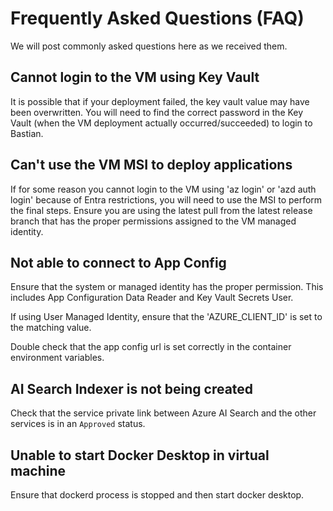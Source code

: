 # Frequently Asked Questions (FAQ)

We will post commonly asked questions here as we received them.

## Cannot login to the VM using Key Vault

It is possible that if your deployment failed, the key vault value may have been overwritten.  You will need to find the correct password in the Key Vault (when the VM deployment actually occurred/succeeded) to login to Bastian.

## Can't use the VM MSI to deploy applications

If for some reason you cannot login to the VM using 'az login' or 'azd auth login' because of Entra restrictions, you will need to use the MSI to perform the final steps.  Ensure you are using the latest pull from the latest release branch that has the proper permissions assigned to the VM managed identity.

## Not able to connect to App Config

Ensure that the system or managed identity has the proper permission.  This includes App Configuration Data Reader and Key Vault Secrets User.

If using User Managed Identity, ensure that the 'AZURE_CLIENT_ID' is set to the matching value.

Double check that the app config url is set correctly in the container environment variables.

## AI Search Indexer is not being created

Check that the service private link between Azure AI Search and the other services is in an `Approved` status.

## Unable to start Docker Desktop in virtual machine

Ensure that dockerd process is stopped and then start docker desktop.
